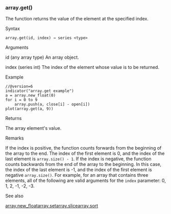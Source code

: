 ### array.get()

The function returns the value of the element at the specified index.

Syntax

```
array.get(id, index) → series <type>
```

Arguments

id (any array type) An array object.

index (series int) The index of the element whose value is to be returned.

Example

```
//@version=6  
indicator("array.get example")  
a = array.new_float(0)  
for i = 0 to 9  
    array.push(a, close[i] - open[i])  
plot(array.get(a, 9))
```

Returns

The array element's value.

Remarks

If the index is positive, the function counts forwards from the beginning of the array to the end. The index of the first element is 0, and the index of the last element is `array.size() - 1`. If the index is negative, the function counts backwards from the end of the array to the beginning. In this case, the index of the last element is -1, and the index of the first element is negative `array.size()`. For example, for an array that contains three elements, all of the following are valid arguments for the `index` parameter: 0, 1, 2, -1, -2, -3.

See also

[array.new\_float](#fun_array.new_float)[array.set](#fun_array.set)[array.slice](#fun_array.slice)[array.sort](#fun_array.sort)
